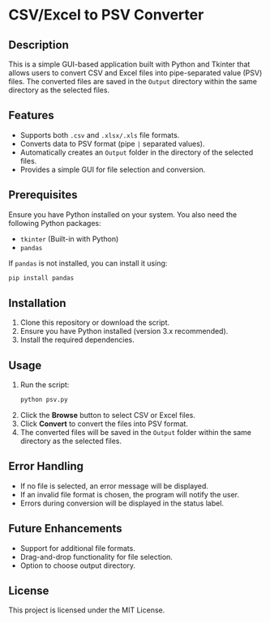 # CSV/Excel to PSV Converter

## Description
This is a simple GUI-based application built with Python and Tkinter that allows users to convert CSV and Excel files into pipe-separated value (PSV) files. The converted files are saved in the `Output` directory within the same directory as the selected files.

## Features
- Supports both `.csv` and `.xlsx/.xls` file formats.
- Converts data to PSV format (pipe `|` separated values).
- Automatically creates an `Output` folder in the directory of the selected files.
- Provides a simple GUI for file selection and conversion.

## Prerequisites
Ensure you have Python installed on your system. You also need the following Python packages:

- `tkinter` (Built-in with Python)
- `pandas`

If `pandas` is not installed, you can install it using:
```sh
pip install pandas
```

## Installation
1. Clone this repository or download the script.
2. Ensure you have Python installed (version 3.x recommended).
3. Install the required dependencies.

## Usage
1. Run the script:
   ```sh
   python psv.py
   ```
2. Click the **Browse** button to select CSV or Excel files.
3. Click **Convert** to convert the files into PSV format.
4. The converted files will be saved in the `Output` folder within the same directory as the selected files.

## Error Handling
- If no file is selected, an error message will be displayed.
- If an invalid file format is chosen, the program will notify the user.
- Errors during conversion will be displayed in the status label.

## Future Enhancements
- Support for additional file formats.
- Drag-and-drop functionality for file selection.
- Option to choose output directory.

## License
This project is licensed under the MIT License.
